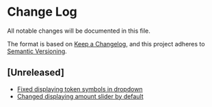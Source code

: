 # Change Log

All notable changes will be documented in this file.

The format is based on [Keep a Changelog](https://keepachangelog.com/en/1.0.0/),
and this project adheres to [Semantic Versioning](https://semver.org/spec/v2.0.0.html).

## [Unreleased]

- [Fixed displaying token symbols in dropdown](https://github.com/ElrondNetwork/dapp-core-form/pull/77)
- [Changed displaying amount slider by default](https://github.com/ElrondNetwork/dapp-core-form/pull/78)

